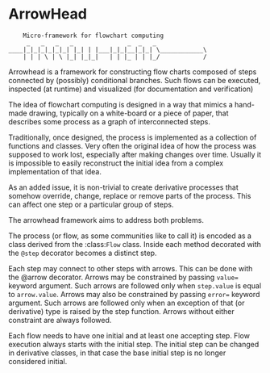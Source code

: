 ArrowHead
=========


        Micro-framework for flowchart computing
         _   _   _   _               _  _   _
    ____|_|_|_|_|_|_| |_| | |___|_|_|__|_|_| \____________\
        | | | \ | \ |_| |_|_|   | | |_ | | |_/            /


Arrowhead is a framework for constructing flow charts composed of steps
connected by (possibly) conditional branches. Such flows can be executed,
inspected (at runtime) and visualized (for documentation and verification)

The idea of flowchart computing is designed in a way that mimics a hand-made
drawing, typically on a white-board or a piece of paper, that describes some
process as a graph of interconnected steps.

Traditionally, once designed, the process is implemented as a collection of
functions and classes. Very often the original idea of how the process was supposed
to work lost, especially after making changes over time. Usually it is
impossible to easily reconstruct the initial idea from a complex implementation
of that idea.

As an added issue, it is non-trivial to create derivative processes that
somehow override, change, replace or remove parts of the process. This can
affect one step or a particular group of steps.

The arrowhead framework aims to address both problems.

The process (or flow, as some communities like to call it) is encoded as a
class derived from the :class:`Flow` class. Inside each method decorated with
the ``@step`` decorator becomes a distinct step.

Each step may connect to other steps with arrows. This can be done with the
@arrow decorator. Arrows may be constrained by passing ``value=`` keyword
argument. Such arrows are followed only when ``step.value`` is equal to
``arrow.value``. Arrows may also be constrained by passing ``error=`` keyword
argument. Such arrows are followed only when an exception of that (or
derivative) type is raised by the step function. Arrows without either
constraint are always followed.

Each flow needs to have one initial and at least one accepting step. Flow
execution always starts with the initial step. The initial step can be changed
in derivative classes, in that case the base initial step is no longer
considered initial.
